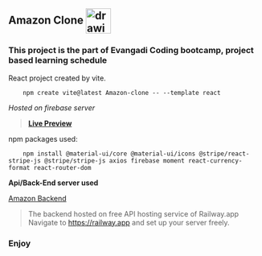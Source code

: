## Amazon Clone  <img src="./public/10001.ico" alt="drawing" style="vertical-align: middle" width="50"/>

### This project is the part of Evangadi Coding bootcamp, project based learning schedule

React project created by vite.

```
    npm create vite@latest Amazon-clone -- --template react
```

*Hosted on firebase server*

> [**Live Preview**](https://clone-d172f.web.app/)

npm packages used:

```
    npm install @material-ui/core @material-ui/icons @stripe/react-stripe-js @stripe/stripe-js axios firebase moment react-currency-format react-router-dom
```

**Api/Back-End server used**

[Amazon Backend](https://amazon-backend.up.railway.app/)
> The backend hosted on free API hosting service of Railway.app
Navigate to https://railway.app and set up your server freely.



### Enjoy
